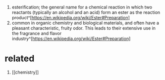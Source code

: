 1. esterification; the general name for a chemical reaction in which two reactants (typically an alcohol and an acid) form an ester as the reaction product^[https://en.wikipedia.org/wiki/Ester#Preparation]
2. common in organic chemistry and biological materials, and often have a pleasant characteristic, fruity odor. This leads to their extensive use in the fragrance and flavor industry^[https://en.wikipedia.org/wiki/Ester#Preparation]

# related
1. [[chemistry]]